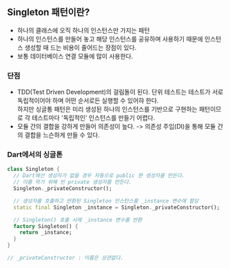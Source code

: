 ## Singleton 패턴이란?
- 하나의 클래스에 오직 하나의 인스턴스만 가지는 패턴
- 하나의 인스턴스를 만들어 놓고 해당 인스턴스를 공유하며 사용하기 때문에 인스턴스 생성할 때 드는 비용이 줄어드는 장점이 있다.
- 보통 데이터베이스 연결 모듈에 많이 사용한다.

### 단점
- TDD(Test Driven Development)의 걸림돌이 된다. 단위 테스트는 테스트가 서로 독립적이어야 하며 어떤 순서로든 실행할 수 있어햐 한다.  
하지만 싱글통 패턴은 미리 생성된 하나의 인스턴스를 기반으로 구현하는 패턴이므로 각 테스트마다 '독립적인' 인스턴스를 만들기 어렵다.
- 모듈 간의 결합을 강하게 만들어 의존성이 높다. -> 의존성 주입(DI)을 통해 모듈 간의 결합을 느슨하게 만들 수 있다.

### Dart에서의 싱글톤
```dart
class Singleton {
  // Dart에선 생성자가 없을 경우 자동으로 public 한 생성자를 만든다.
  // 이를 막기 위해 빈 private 생성자를 만든다.
  Singleton._privateConstructor();

  // 생성자를 호출하고 반환된 Singleton 인스턴스를 _instance 변수에 할당
  static final Singleton _instance = Singleton._privateConstructor();

  // Singleton() 호출 시에 _instance 변수를 반환
  factory Singleton() {
    return _instance;
  }
}

// _privateConstructor : 이름은 상관없다.

```
